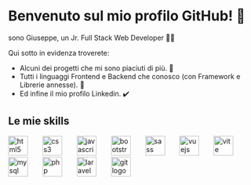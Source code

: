 # Benvenuto sul mio profilo GitHub! 👻

<div>
  <p>
    sono Giuseppe, un Jr. Full Stack Web Developer 👨‍💻
  </p>
</div>

Qui sotto in evidenza troverete:

- Alcuni dei progetti che mi sono piaciuti di più. 🚧
- Tutti i linguaggi Frontend e Backend che conosco (con Framework e Librerie annesse). 👾
- Ed infine il mio profilo Linkedin. ✔️

## Le mie skills

<div align="left">
  <img src="https://skillicons.dev/icons?i=html" height="40" alt="html5 logo"  />
  <img width="22" />
  <img src="https://skillicons.dev/icons?i=css" height="40" alt="css3 logo"  />
  <img width="22" />
  <img src="https://skillicons.dev/icons?i=js" height="40" alt="javascript logo"  />
  <img width="22" />
  <img src="https://skillicons.dev/icons?i=bootstrap" height="40" alt="bootstrap logo"  />
  <img width="22" />
  <img src="https://skillicons.dev/icons?i=sass" height="40" alt="sass logo"  />
  <img width="22" />
  <img src="https://skillicons.dev/icons?i=vue" height="40" alt="vuejs logo"  />
  <img width="22" />
  <img src="https://skillicons.dev/icons?i=vite" height="40" alt="vite logo"  />
  <img width="22" />
  <img src="https://skillicons.dev/icons?i=mysql" height="40" alt="mysql logo"  />
  <img width="22" />
  <img src="https://skillicons.dev/icons?i=php" height="40" alt="php logo"  />
  <img width="22" />
  <img src="https://skillicons.dev/icons?i=laravel" height="40" alt="laravel logo"  />
  <img width="22" />
  <img src="https://skillicons.dev/icons?i=git" height="40" alt="git logo"  />
</div>
